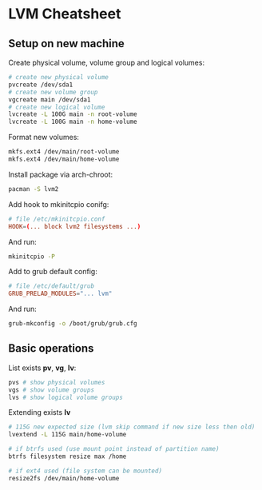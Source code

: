 # LVM Cheatsheet

## Setup on new machine

Create physical volume, volume group and logical volumes:

```bash
# create new physical volume
pvcreate /dev/sda1
# create new volume group
vgcreate main /dev/sda1
# create new logical volume
lvcreate -L 100G main -n root-volume
lvcreate -L 100G main -n home-volume
```

Format new volumes:

```bash
mkfs.ext4 /dev/main/root-volume
mkfs.ext4 /dev/main/home-volume
```

Install package via arch-chroot:

```bash
pacman -S lvm2
```

Add hook to mkinitcpio conifg:

```conf
# file /etc/mkinitcpio.conf
HOOK=(... block lvm2 filesystems ...)
```

And run:

```bash
mkinitcpio -P
```

Add to grub default config:

```conf
# file /etc/default/grub
GRUB_PRELAD_MODULES="... lvm"
```

And run:

```bash
grub-mkconfig -o /boot/grub/grub.cfg
```


## Basic operations

List exists **pv**, **vg**, **lv**:

```bash
pvs # show physical volumes
vgs # show volume groups
lvs # show logical volume groups
```

Extending exists **lv**

```bash
# 115G new expected size (lvm skip command if new size less then old)
lvextend -L 115G main/home-volume

# if btrfs used (use mount point instead of partition name)
btrfs filesystem resize max /home

# if ext4 used (file system can be mounted)
resize2fs /dev/main/home-volume
```

